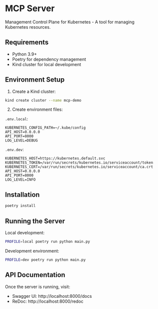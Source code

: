 # MCP Server

Management Control Plane for Kubernetes - A tool for managing Kubernetes resources.

## Requirements

- Python 3.9+
- Poetry for dependency management
- Kind cluster for local development

## Environment Setup

1. Create a Kind cluster:
```bash
kind create cluster --name mcp-demo
```

2. Create environment files:

`.env.local`:
```
KUBERNETES_CONFIG_PATH=~/.kube/config
API_HOST=0.0.0.0
API_PORT=8000
LOG_LEVEL=DEBUG
```

`.env.dev`:
```
KUBERNETES_HOST=https://kubernetes.default.svc
KUBERNETES_TOKEN=/var/run/secrets/kubernetes.io/serviceaccount/token
KUBERNETES_CERT=/var/run/secrets/kubernetes.io/serviceaccount/ca.crt
API_HOST=0.0.0.0
API_PORT=8000
LOG_LEVEL=INFO
```

## Installation

```bash
poetry install
```

## Running the Server

Local development:
```bash
PROFILE=local poetry run python main.py
```

Development environment:
```bash
PROFILE=dev poetry run python main.py
```

## API Documentation

Once the server is running, visit:
- Swagger UI: http://localhost:8000/docs
- ReDoc: http://localhost:8000/redoc

